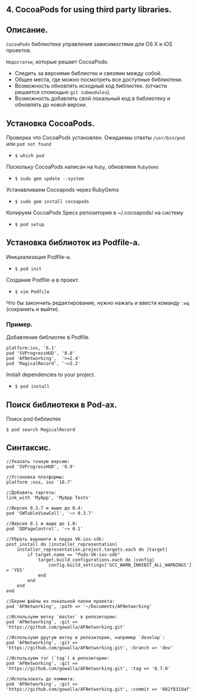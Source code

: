 ## 4. CocoaPods for using third party libraries.

## Описание.

`CocoaPods` библиотека управления зависимостями для OS X и iOS проектов.

`Недостатки`, которые решает CocoaPods:
* Следить за версиями библиотек и связями между собой.
* Общее места, где можно посмотреть все доступные библиотеки.
* Возможность обновлять исходный код библиотек. (отчасти решается спомощью `git submodules`).
* Возможность добавлять свой локальный код в библиотеку и обновлять до новой версии.

## Установка CocoaPods.

Проверка что CocoaPods установлен. Ожидаемы ответы `/usr/bin/pod` или `pod not found`
* ```$ which pod```

Поскольку CocoaPods написан на `Ruby`, обновляем `RubyGems`
* ```$ sudo gem update --system```

Устанавливаем Cocoapods через RubyGems
* ```$ sudo gem install cocoapods```

Копируем CocoaPods Specs репозитория в ~/.cocoapods/ на систему
* ```$ pod setup```

## Установка библиотек из Podfile-а.

Инициализация Podfile-a.
* ```$ pod init```

Создание Podfile-a в проект.
* ```$ vim Podfile```

Что бы закончить редактирование, нужно нажать <Esc> и ввести команду ```:wq``` (сохранить и выйти).

### Пример.

Добавление библиотек в Podfile.
```
platform:ios, '6.1'
pod 'SVProgressHUD', '0.8'
pod 'AFNetworking',  '>=2.4'
pod 'MagicalRecord', '~>2.2'
```

Install dependencies to your project.
* ```$ pod install```

## Поиск библиотеки в Pod-aх.

Поиск pod библиотек
```
$ pod search MagicalRecord
```

## Синтаксис.

```
//Указать точную версию:
pod 'SVProgressHUD', '0.9'
```
```
//Установка платформы:
platform :osx, ios '10.7'
```
```
//Добавить таргеты:
link_with 'MyApp', 'MyApp Tests'
```
```
//Версия 0.3.7 и выше до 0.4:
pod 'SWTableViewCell', '~> 0.3.7'
```
```
//Версия 0.1 и выше до 1.0:
pod 'DDPageControl', '~> 0.1'
```
```
//Убрать вaрнинги в подах VK-ios-sdk:
post_install do |installer_representation|
    installer_representation.project.targets.each do |target|
        if target.name == "Pods-VK-ios-sdk"
            target.build_configurations.each do |config|
                config.build_settings['GCC_WARN_INHIBIT_ALL_WARNINGS'] = 'YES'
            end
        end
    end
end
```
```
//Берем файлы из локальной папки проекта:
pod 'AFNetworking', :path => '~/Documents/AFNetworking'
```
```
//Используем ветку `master` в репозитории:
pod 'AFNetworking', :git => 'https://github.com/gowalla/AFNetworking.git'
```
```
//Используем другую ветку в репозитории, например `develop`:
pod 'AFNetworking', :git => 'https://github.com/gowalla/AFNetworking.git', :branch => 'dev'
```
```
//Используем тэг (`tag`) в репозитории:
pod 'AFNetworking', :git => 'https://github.com/gowalla/AFNetworking.git', :tag => '0.7.0'
```
```
//Использовать до коммита:
pod 'AFNetworking', :git => 'https://github.com/gowalla/AFNetworking.git', :commit => '082f8319af'
```
